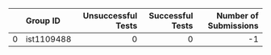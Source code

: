 |    | Group ID   |   Unsuccessful Tests |   Successful Tests |   Number of Submissions |
|---:|:-----------|---------------------:|-------------------:|------------------------:|
|  0 | ist1109488 |                    0 |                  0 |                      -1 |